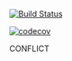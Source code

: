[![Build Status](https://travis-ci.com/ogneyar79/junior.svg?branch=master)](https://travis-ci.com/ogneyar79/junior)

[![codecov](https://codecov.io/gh/ogneyar79/junior/branch/master/graph/badge.svg)](https://codecov.io/gh/ogneyar79/junior)

CONFLICT